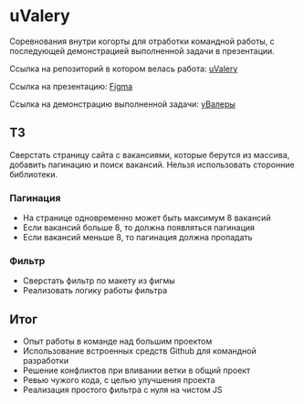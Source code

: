 # uValery
Соревнования внутри когорты для отработки командной работы, c последующей демонстрацией выполненной задачи в презентации.

Ссылка на репозиторий в котором велась работа: <a href="https://github.com/cohort52/uvalery">uValery</a>

Ссылка на презентацию: <a href="https://www.figma.com/proto/Sdmd5pwQClQDmZUYkktX4u/Presentation?node-id=2%3A2&scaling=contain&page-id=0%3A1&starting-point-node-id=2%3A2">Figma</a> 

Ссылка на демонстрацию выполненной задачи: <a href="https://andreisalnikov.github.io/uvalery">уВалеры</a>
## ТЗ
Сверстать страницу сайта с вакансиями, которые берутся из массива, добавить пагинацию и поиск вакансий. Нельзя использовать сторонние библиотеки.
### Пагинация
* На странице одновременно может быть максимум 8 вакансий
* Если вакансий больше 8, то должна появляться пагинация
* Если вакансий меньше 8, то пагинация должна пропадать
### Фильтр
* Сверстать фильтр по макету из фигмы
* Реализовать логику работы фильтра

## Итог
* Опыт работы в команде над большим проектом
* Использование встроенных средств Github для командной разработки
* Решение конфликтов при вливании ветки в общий проект
* Ревью чужого кода, с целью улучшения проекта
* Реализация простого фильтра с нуля на чистом JS
